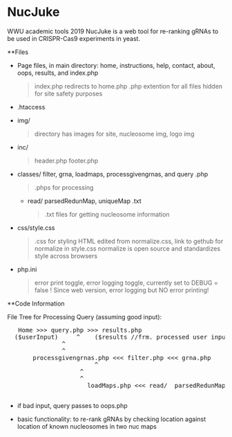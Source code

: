 # NucJuke

WWU academic tools 2019
NucJuke is a web tool for re-ranking gRNAs to be used in CRISPR-Cas9 experiments in yeast.

**Files
- Page files, in main directory: home, instructions, help, contact, about, oops, results, and index.php
	> index.php redirects to home.php
	> .php extention for all files hidden for site safety purposes 

- .htaccess
- img/
	> directory has images for site, nucleosome img, logo img
- inc/
	> header.php
	> footer.php
- classes/ filter, grna, loadmaps, processgivengrnas, and query .php
	> .phps for processing

	- read/ parsedRedunMap, uniqueMap .txt
		> .txt files for getting nucleosome information

- css/style.css
	> .css for styling HTML
	> edited from normalize.css, link to gethub for normalize in style.css
	> normalize is open source and standardizes style across browsers

- php.ini
	> error print toggle, error logging toggle, currently set to DEBUG = false !
	> Since web version, error logging but NO error printing!

**Code Information

File Tree for Processing Query (assuming good input):
<pre>
   Home >>> query.php >>> results.php
  ($userInput)     ^	($results //frm. processed user input)
	           ^
	           ^
       processgivengrnas.php <<< filter.php <<< grna.php
    				    ^
				    ^
				    ^
			          loadMaps.php <<< read/  parsedRedunMap.txt  uniqueMap.txt

</pre>
- if bad input, query passes to oops.php

- basic functionality: to re-rank gRNAs by checking location against location of known nucleosomes in two nuc maps

